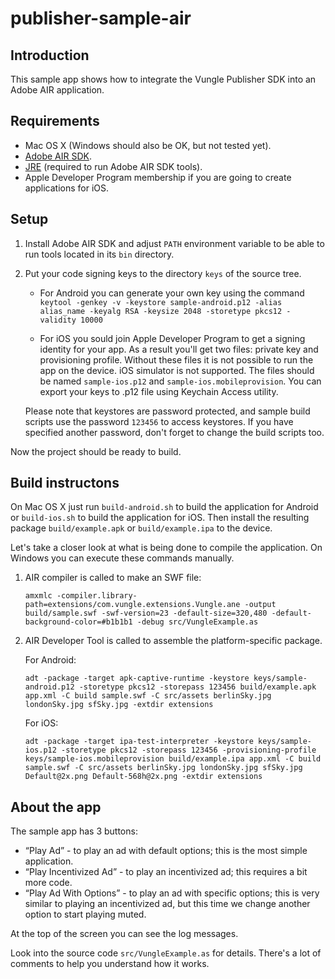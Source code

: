 # publisher-sample-air

## Introduction

This sample app shows how to integrate the Vungle Publisher SDK into an Adobe
AIR application.

## Requirements

* Mac OS X (Windows should also be OK, but not tested yet).
* [Adobe AIR SDK](http://www.adobe.com/devnet/air/air-sdk-download.html).
* [JRE](http://www.oracle.com/technetwork/java/javase/downloads/index.html) (required to run Adobe AIR SDK tools).
* Apple Developer Program membership if you are going to create applications for iOS.

## Setup

1. Install Adobe AIR SDK and adjust `PATH` environment variable to be able to run tools located in its `bin` directory.

2. Put your code signing keys to the directory `keys` of the source tree.

   * For Android you can generate your own key using the command
     `keytool -genkey -v -keystore sample-android.p12 -alias alias_name -keyalg RSA -keysize 2048 -storetype pkcs12 -validity 10000`

   * For iOS you sould join Apple Developer Program to get a signing identity for your app. As a result you'll get two files: private key and provisioning profile. Without these files it is not possible to run the app on the device. iOS simulator is not supported. The files should be named `sample-ios.p12` and `sample-ios.mobileprovision`. You can export your keys to .p12 file using Keychain Access utility.

   Please note that keystores are password protected, and sample build scripts use the password `123456` to access keystores. If you have specified another password, don't forget to change the build scripts too.

Now the project should be ready to build.

## Build instructons

On Mac OS X just run `build-android.sh` to build the application for Android or `build-ios.sh` to build the application for iOS. Then install the resulting package `build/example.apk` or `build/example.ipa` to the device.

Let's take a closer look at what is being done to compile the application. On Windows you can execute these commands manually.

1. AIR compiler is called to make an SWF file:

   ```
   amxmlc -compiler.library-path=extensions/com.vungle.extensions.Vungle.ane -output build/sample.swf -swf-version=23 -default-size=320,480 -default-background-color=#b1b1b1 -debug src/VungleExample.as
   ```

2. AIR Developer Tool is called to assemble the platform-specific package.

   For Android:

   ```
   adt -package -target apk-captive-runtime -keystore keys/sample-android.p12 -storetype pkcs12 -storepass 123456 build/example.apk app.xml -C build sample.swf -C src/assets berlinSky.jpg londonSky.jpg sfSky.jpg -extdir extensions
   ```

   For iOS:

   ```
   adt -package -target ipa-test-interpreter -keystore keys/sample-ios.p12 -storetype pkcs12 -storepass 123456 -provisioning-profile keys/sample-ios.mobileprovision build/example.ipa app.xml -C build sample.swf -C src/assets berlinSky.jpg londonSky.jpg sfSky.jpg Default@2x.png Default-568h@2x.png -extdir extensions
   ```

## About the app

The sample app has 3 buttons:

* “Play Ad” - to play an ad with default options; this is the most simple application.
* “Play Incentivized Ad” - to play an incentivized ad; this requires a bit more code.
* “Play Ad With Options” - to play an ad with specific options; this is very similar to playing an incentivized ad, but this time we change another option to start playing muted.

At the top of the screen you can see the log messages.

Look into the source code `src/VungleExample.as` for details. There's a lot of comments to help you understand how it works.
